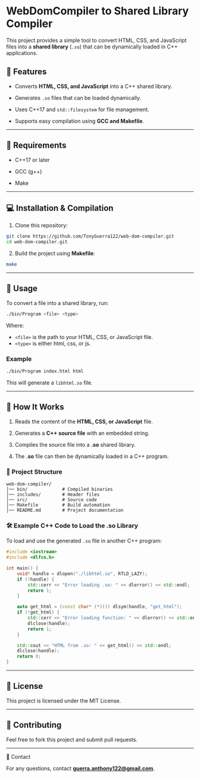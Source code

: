 # WebDomCompiler to Shared Library Compiler

This project provides a simple tool to convert HTML, CSS, and JavaScript files into a **shared library** 
(`.so`) that can be dynamically loaded in C++ applications.

## 🚀 Features

-   Converts **HTML, CSS, and JavaScript** into a C++ shared library.

-   Generates `.so` files that can be loaded dynamically.

-   Uses C++17 and `std::filesystem` for file management.

-   Supports easy compilation using **GCC and Makefile**.


---

## 📌 Requirements

-   C++17 or later

-   GCC (g++)

-   Make

---

## 💻 Installation & Compilation

1.  Clone this repository:
```bash
git clone https://github.com/TonyGuerra122/web-dom-compiler.git
cd web-dom-compiler.git
```

2.  Build the project using **Makefile**:
```bash
make
```

---

## 📄 Usage
To convert a file into a shared library, run:
```bash
./bin/Program <file> <type>
```
Where:
-   `<file>` is the path to your HTML, CSS, or JavaScript file.
-   `<type>` is either html, css, or js.

### Example
```bash
./bin/Program index.html html
```
This will generate a `libhtml.so` file.

---

## 🔧 How It Works
1.  Reads the content of the **HTML, CSS, or JavaScript** file.

2.  Generates a **C++ source file** with an embedded string.

3.  Compiles the source file into a **.so** shared library.

4.  The **.so** file can then be dynamically loaded in a C++ program.

### 📂 Project Structure
```
web-dom-compiler/
│── bin/             # Compiled binaries
│── includes/        # Header files
│── src/             # Source code
│── Makefile         # Build automation
│── README.md        # Project documentation
```

### 🛠 Example C++ Code to Load the .so Library
To load and use the generated `.so` file in another C++ program:
```cpp
#include <iostream>
#include <dlfcn.h>

int main() {
    void* handle = dlopen("./libhtml.so", RTLD_LAZY);
    if (!handle) {
        std::cerr << "Error loading .so: " << dlerror() << std::endl;
        return 1;
    }

    auto get_html = (const char* (*)()) dlsym(handle, "get_html");
    if (!get_html) {
        std::cerr << "Error loading function: " << dlerror() << std::endl;
        dlclose(handle);
        return 1;
    }

    std::cout << "HTML from .so: " << get_html() << std::endl;
    dlclose(handle);
    return 0;
}
```

---

## 📜 License

This project is licensed under the MIT License.

---

## 🤝 Contributing

Feel free to fork this project and submit pull requests.

---

📧 Contact

For any questions, contact **[guerra.anthony122@gmail.com]("mailto:guerra.anthony122@gmail.com")**.